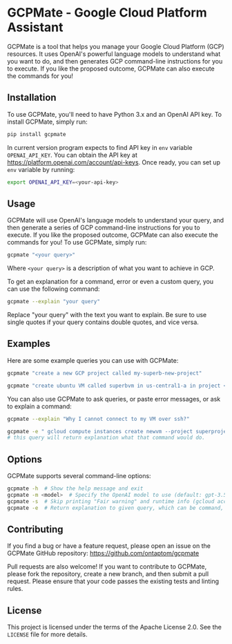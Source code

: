 # GCPMate - Google Cloud Platform Assistant

GCPMate is a tool that helps you manage your Google Cloud Platform (GCP) resources. It uses OpenAI's powerful language models to understand what you want to do, and then generates GCP command-line instructions for you to execute. If you like the proposed outcome, GCPMate can also execute the commands for you!

## Installation

To use GCPMate, you'll need to have Python 3.x and an OpenAI API key. To install GCPMate, simply run:

```bash
pip install gcpmate
```
In current version program expects to find API key in `env` variable `OPENAI_API_KEY`. You can obtain the API key at https://platform.openai.com/account/api-keys. Once ready, you can set up `env` variable by running:

```bash
export OPENAI_API_KEY=<your-api-key>
```

## Usage

GCPMate will use OpenAI's language models to understand your query, and then generate a series of GCP command-line instructions for you to execute. If you like the proposed outcome, GCPMate can also execute the commands for you! To use GCPMate, simply run:

```bash
gcpmate "<your query>"
```

Where `<your query>` is a description of what you want to achieve in GCP.

To get an explanation for a command, error or even a custom query, you can use the following command:

```bash
gcpmate --explain "your query"
```

Replace "your query" with the text you want to explain. Be sure to use single quotes if your query contains double quotes, and vice versa.

## Examples

Here are some example queries you can use with GCPMate:

```bash
gcpmate "create a new GCP project called my-superb-new-project"
```

```bash
gcpmate "create ubuntu VM called superbvm in us-central1-a in project <xyz>"
```

You can also use GCPMate to ask queries, or paste error messages, or ask to explain a command:

```bash
gcpmate --explain "Why I cannot connect to my VM over ssh?"
```

```bash
gcpmate -e " gcloud compute instances create newvm --project superproject324 --zone us-central1-a --image-family ubuntu-1804-lts --image-project ubuntu-os-cloud"
# this query will return explanation what that command would do.
```

## Options

GCPMate supports several command-line options:
```bash
gcpmate -h  # Show the help message and exit
gcpmate -m <model>  # Specify the OpenAI model to use (default: gpt-3.5-turbo)
gcpmate -s  # Skip printing "Fair warning" and runtime info (gcloud account, project, region, zone, OpenAI model)
gcpmate -e  # Return explanation to given query, which can be command, error message, etc.
```

## Contributing

If you find a bug or have a feature request, please open an issue on the GCPMate GitHub repository: https://github.com/ontaptom/gcpmate

Pull requests are also welcome! If you want to contribute to GCPMate, please fork the repository, create a new branch, and then submit a pull request. Please ensure that your code passes the existing tests and linting rules.

## License

This project is licensed under the terms of the Apache License 2.0. See the `LICENSE` file for more details.